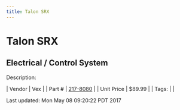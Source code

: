 ```yaml
---
title: Talon SRX
---
```


# Talon SRX
## Electrical / Control System
Description: 	 

| Vendor | Vex | 
| Part # | [217-8080](http://www.vexrobotics.com/217-8080.html) | 
| Unit Price | $89.99 | 
| Tags: |  | 

Last updated: Mon May 08 09:20:22 PDT 2017